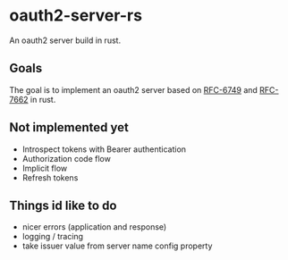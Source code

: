 # oauth2-server-rs

An oauth2 server build in rust.

## Goals

The goal is to implement an oauth2 server based on [RFC-6749](https://tools.ietf.org/html/rfc6749) and [RFC-7662](https://tools.ietf.org/html/rfc7662) in rust.

## Not implemented yet

* Introspect tokens with Bearer authentication
* Authorization code flow
* Implicit flow
* Refresh tokens

## Things id like to do

* nicer errors (application and response)
* logging / tracing
* take issuer value from server name config property
